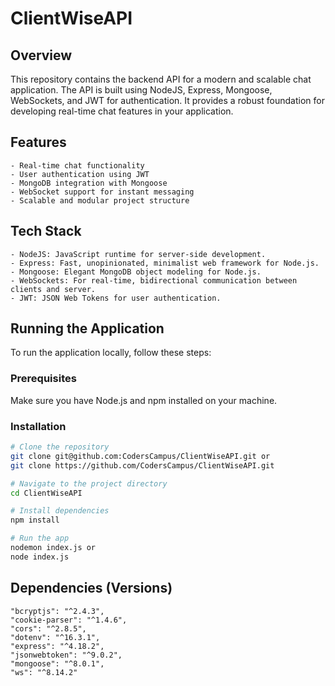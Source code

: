 # ClientWiseAPI

## Overview

This repository contains the backend API for a modern and scalable chat application. The API is built using NodeJS, Express, Mongoose, WebSockets, and JWT for authentication. It provides a robust foundation for developing real-time chat features in your application.

## Features

    - Real-time chat functionality
    - User authentication using JWT
    - MongoDB integration with Mongoose
    - WebSocket support for instant messaging
    - Scalable and modular project structure

## Tech Stack
    - NodeJS: JavaScript runtime for server-side development.
    - Express: Fast, unopinionated, minimalist web framework for Node.js.
    - Mongoose: Elegant MongoDB object modeling for Node.js.
    - WebSockets: For real-time, bidirectional communication between clients and server.
    - JWT: JSON Web Tokens for user authentication.

## Running the Application

To run the application locally, follow these steps:

### Prerequisites

Make sure you have Node.js and npm installed on your machine.

### Installation

```bash
# Clone the repository
git clone git@github.com:CodersCampus/ClientWiseAPI.git or
git clone https://github.com/CodersCampus/ClientWiseAPI.git

# Navigate to the project directory
cd ClientWiseAPI

# Install dependencies
npm install

# Run the app
nodemon index.js or
node index.js
```

## Dependencies (Versions)
    "bcryptjs": "^2.4.3",
    "cookie-parser": "^1.4.6",
    "cors": "^2.8.5",
    "dotenv": "^16.3.1",
    "express": "^4.18.2",
    "jsonwebtoken": "^9.0.2",
    "mongoose": "^8.0.1",
    "ws": "^8.14.2"
